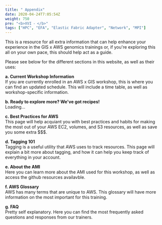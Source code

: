 ```yaml
---
title: " Appendix"
date: 2020-04-24T7:05:54Z
weight: 750
pre: "<b>XVI ⁃ </b>"
tags: ["HPC", "EFA", "Elastic Fabric Adapter", "Network", "MPI"]
---
```


This is a resource for all extra information that can help enhance your experience in the GIS x AWS genomics trainings or, if you're exploring this all on your own pace, this should help act as a guide. 

Please see below for the different sections in this website, as well as their uses:

**a. Current Workshop Information**  
    If you are currently enrolled in an AWS x GIS workshop, this is where you can find an updated schedule. This will include a time table, as well as workshop-specific information.

**b. Ready to explore more? We've got recipes!**   
    Loading...

**c. Best Practices for AWS**  
    This page will help acquiant you with best practices and habits for making the most out of your AWS EC2, volumes, and S3 resources, as well as save you some extra $$$.

**d. Tagging 101**  
    Tagging is a useful utility that AWS uses to track resources. This page will explain a bit more about tagging, and how it can help you keep track of everything in your account.  
  
**e. About the AMI**  
    Here you can learn more about the AMI used for this workshop, as well as access the github resources availavble.

**f. AWS Glossary**  
    AWS has many terms that are unique to AWS. This glossary will have more information on the most important for this training.

**g. FAQ**  
    Pretty self explanatory. Here you can find the most frequently asked questions and responses from our trainers.
